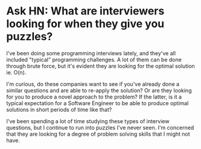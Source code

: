 # Ask HN: What are interviewers looking for when they give you puzzles?

I&#x27;ve been doing some programming interviews lately, and they&#x27;ve all included &quot;typical&quot; programming challenges. A lot of them can be done through brute force, but it&#x27;s evident they are looking for the optimal solution ie. O(n).<p>I&#x27;m curious, do these companies want to see if you&#x27;ve already done a similar questions and are able to re-apply the solution? Or are they looking for you to produce a novel approach to the problem? If the latter, is it a typical expectation for a Software Engineer to be able to produce optimal solutions in short periods of time like that?<p>I&#x27;ve been spending a lot of time studying these types of interview questions, but I continue to run into puzzles I&#x27;ve never seen. I&#x27;m concerned that they are looking for a degree of problem solving skills that I might not have.
